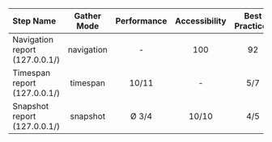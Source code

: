 |Step Name                      | Gather Mode | Performance | Accessibility | Best Practices | Seo | Pwa |
| :----------------------------- | :---------: | :---------: | :-----------: | :------------: | :-: | :-: |
| Navigation report (127.0.0.1/) | navigation  |      -      |      100      |       92       | 100 | 30  |
| Timespan report (127.0.0.1/)   |  timespan   |    10/11    |       -       |      5/7       |  -  |  -  |
| Snapshot report (127.0.0.1/)   |  snapshot   |    Ø 3/4    |     10/10     |      4/5       | 9/9 |  -  |
